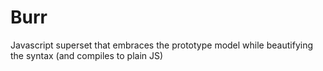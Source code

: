 Burr
====

Javascript superset that embraces the prototype model while beautifying the syntax (and compiles to plain JS)
